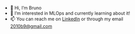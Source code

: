- 👋 Hi, I’m Bruno
- 👀 I’m interested in MLOps and currently learning about it!
- 📫 You can reach me on [LinkedIn](https://www.linkedin.com/in/bruno-vaz-162203197) or through my email 2010b9@gmail.com

<!---
2010b9/2010b9 is a ✨ special ✨ repository because its `README.md` (this file) appears on your GitHub profile.
You can click the Preview link to take a look at your changes.
--->
